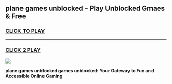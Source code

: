 
## plane games unblocked - Play Unblocked Gmaes & Free
<h3>
<a href="https://premium.freeplayer.one?title=plane_games_unblocked&ref=19F">CLICK TO PLAY</a></h3>
<hr>

<h3>
<a href="https://premium.freeplayer.one?title=plane_games_unblocked&ref=19F">CLICK 2 PLAY</a>
  
</h3>

<a href="https://premium.freeplayer.one?title=plane_games_unblocked&ref=19F/"><img src="https://clearcache.store/games.png"></a>


**plane games unblocked games unblocked: Your Gateway to Fun and Accessible Online Gaming**
